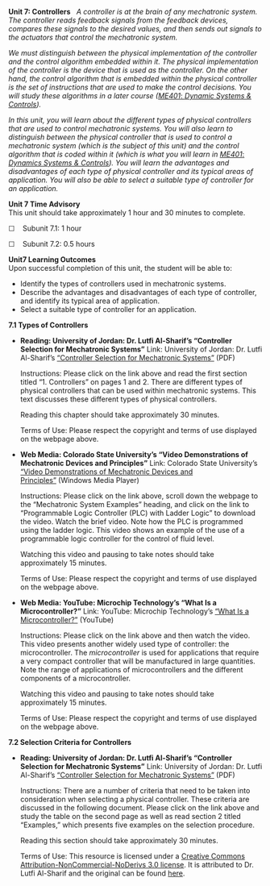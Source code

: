 **Unit 7: Controllers** <span id="7"></span> 
*A controller is at the brain of any mechatronic system.* *The
controller reads feedback signals from the feedback devices, compares
these signals to the desired values, and then sends out signals to the
actuators that control the mechatronic system.*  
  
 *We must distinguish between the physical implementation of the
controller and the control algorithm embedded within it. The physical
implementation of the controller is the device that is used as the
controller. On the other hand, the control algorithm that is embedded
within the physical controller is the set of instructions that are used
to make the control decisions. You will study these algorithms in a
later course (*[*ME401*: *Dynamic Systems &
Controls*](http://www.saylor.org/courses/me401/)*).*  
  
 *In this unit, you will learn about the different types of physical
controllers that are used to control mechatronic systems. You will also
learn to distinguish between the physical controller that is used to
control a mechatronic system (which is the subject of this unit) and the
control algorithm that is coded within it (which is what you will learn
in* [*ME401*: *Dynamics Systems &
Controls*](http://www.saylor.org/courses/me401/)*). You will learn the
advantages and disadvantages of each type of physical controller and its
typical areas of application. You will also be able to select a suitable
type of controller for an application.*

**Unit 7 Time Advisory**  
This unit should take approximately 1 hour and 30 minutes to complete.  
  
 ☐    Subunit 7.1: 1 hour  
  
 ☐    Subunit 7.2: 0.5 hours

**Unit7 Learning Outcomes**  
Upon successful completion of this unit, the student will be able to:  
-   Identify the types of controllers used in mechatronic systems.
-   Describe the advantages and disadvantages of each type of
    controller, and identify its typical area of application.
-   Select a suitable type of controller for an application.

**7.1 Types of Controllers** <span id="7.1"></span> 
-   **Reading: University of Jordan: Dr. Lutfi Al-Sharif’s “Controller
    Selection for Mechatronic Systems”**
    Link: University of Jordan: Dr. Lutfi Al-Sharif’s [“Controller
    Selection for Mechatronic
    Systems”](http://www.saylor.org/site/wp-content/uploads/2012/11/ME302-Subunits-7.2-and-7.3-Controller-Selection-for-Mechatronic-Systems-FINAL.pdf) (PDF)  
      
     Instructions: Please click on the link above and read the first
    section titled “1. Controllers” on pages 1 and 2. There are
    different types of physical controllers that can be used within
    mechatronic systems. This text discusses these different types of
    physical controllers.  
      
     Reading this chapter should take approximately 30 minutes.  
      
     Terms of Use: Please respect the copyright and terms of use
    displayed on the webpage above.

-   **Web Media: Colorado State University’s “Video Demonstrations of
    Mechatronic Devices and Principles”**
    Link: Colorado State University’s [“Video Demonstrations of
    Mechatronic Devices and
    Principles”](http://video_demos.colostate.edu/mechatronics/) (Windows
    Media Player)  
      
     Instructions: Please click on the link above, scroll down the
    webpage to the “Mechatronic System Examples” heading, and click on
    the link to “Programmable Logic Controller (PLC) with Ladder Logic”
    to download the video. Watch the brief video. Note how the PLC is
    programmed using the ladder logic. This video shows an example of
    the use of a programmable logic controller for the control of fluid
    level.  
      
     Watching this video and pausing to take notes should take
    approximately 15 minutes.  
      
     Terms of Use: Please respect the copyright and terms of use
    displayed on the webpage above.

-   **Web Media: YouTube: Microchip Technology’s “What Is a
    Microcontroller?”**
    Link: YouTube: Microchip Technology’s [“What Is a
    Microcontroller?”](http://www.youtube.com/watch?v=jKT4H0bstH8) (YouTube)  
      
     Instructions: Please click on the link above and then watch the
    video. This video presents another widely used type of controller:
    the microcontroller. The *microcontroller* is used for applications
    that require a very compact controller that will be manufactured in
    large quantities. Note the range of applications of microcontrollers
    and the different components of a microcontroller.  
      
     Watching this video and pausing to take notes should take
    approximately 15 minutes.  
      
     Terms of Use: Please respect the copyright and terms of use
    displayed on the webpage above.

**7.2 Selection Criteria for Controllers** <span id="7.2"></span> 
-   **Reading: University of Jordan: Dr. Lutfi Al-Sharif’s “Controller
    Selection for Mechatronic Systems”**
    Link: University of Jordan: Dr. Lutfi Al-Sharif’s [“Controller
    Selection for Mechatronic
    Systems”](http://www.saylor.org/site/wp-content/uploads/2012/11/ME302-Subunits-7.2-and-7.3-Controller-Selection-for-Mechatronic-Systems-FINAL.pdf) (PDF)  
      
     Instructions: There are a number of criteria that need to be taken
    into consideration when selecting a physical controller. These
    criteria are discussed in the following document. Please click on
    the link above and study the table on the second page as well as
    read section 2 titled “Examples,” which presents five examples on
    the selection procedure.  
      
     Reading this section should take approximately 30 minutes.  
      
     Terms of Use: This resource is licensed under a [Creative Commons
    Attribution-NonCommercial-NoDerivs 3.0
    license](http://creativecommons.org/licenses/by-nc-nd/3.0/). It is
    attributed to Dr. Lutfi Al-Sharif and the original can be found
    [here](http://www2.ju.edu.jo/sites/Academic/l.sharif/Material/Forms/AllItems.aspx).


